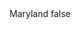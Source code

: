 <?xml version="1.0" encoding="UTF-8"?>
<CustomMetadata xmlns="http://soap.sforce.com/2006/04/metadata">
    <label>Maryland</label>
    <protected>false</protected>
</CustomMetadata>
